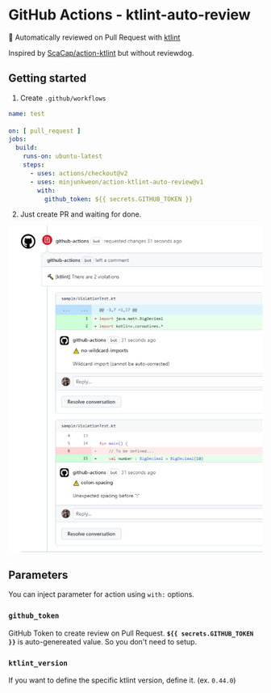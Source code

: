 # GitHub Actions - ktlint-auto-review

:rocket: Automatically reviewed on Pull Request with [ktlint](https://ktlint.github.io/)

Inspired by [ScaCap/action-ktlint](https://github.com/ScaCap/action-ktlint) but without reviewdog.

## Getting started

1. Create `.github/workflows`

```yaml
name: test

on: [ pull_request ]
jobs:
  build:
    runs-on: ubuntu-latest
    steps:
      - uses: actions/checkout@v2
      - uses: minjunkweon/action-ktlint-auto-review@v1
        with:
          github_token: ${{ secrets.GITHUB_TOKEN }}
```

2. Just create PR and waiting for done.

![Sample Review Screenshot](./sample-review.png)

## Parameters

You can inject parameter for action using `with:` options.

### `github_token` 

GitHub Token to create review on Pull Request. **`${{ secrets.GITHUB_TOKEN }}`** is auto-genereated value. So you don't need to setup.

### `ktlint_version`

If you want to define the specific ktlint version, define it. (ex. `0.44.0`)